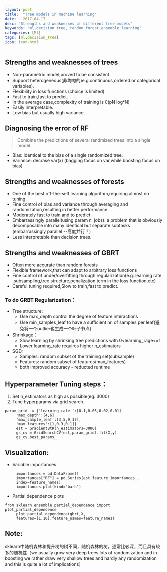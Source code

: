 ```yaml
---
layout: post
title:  "Tree models in machine learning"
date:   2017-04-17
desc: "Strengths and weaknesses of different tree models"
keywords: "ml,decision_tree, random_forest,ensemble learning"
categories: [Ml]
tags: [ml,decision_tree]
icon: icon-html
---
```

## Strengths and weaknesses of trees
* Non-parametric model,proved to be consistent
* Support heterogeneous(非均匀的)e.g.continuous,ordered or categorical variables).
* Flexibility in loss functions (choice is limited).
* Fast to train,fast to predict.
* In the average case,complexity of training is θ(pN log²N)
* Easily interpretable.
* Low bias but usually high variance.

## Diagnosing the error of RF
> Combine the predictions of several randmized trees into a single model.

* Bias: Identical to the bias of a single randomized tree.
* Variance: decrase var(x) (bagging focus on var,while boosting focus on bias)

## Strengths and weaknesses of forests
* One of the best off-the-self learning algorithm,requiring almost no tuning.
* Fine control of bias and variance through averaging and randomization,resulting in better performance.
* Moderately fast to train and to predict
* Embarrassingly parallel(using param n_jobs): a problem that is obviously decomposable into many identical but separate subtasks (embarrassingly parallel --高度并行？)
* Less interpretable than decision trees.

## Strengths and weaknesses of GBRT
* Often more accurate than random forests
* Flexible framework,that can adapt to arbitrary loss functions
* Fine control of under/overfitting through regularization(e.g. learning rate ,subsampling,tree structure,penalization term in the loss function,etc)
* Careful tuning required,Slow to train,fast to predict.

### To do GRBT Regularization：
* Tree structure:
  * Use max_depth control the degree of feature interactions 
  * Use min_samples_leaf to have a sufficient nr. of samples per leaf(避免将一个outlier也生成一个叶子节点)
* Shrinkage：
  * Slow learning by shrinking tree predictions with 0<learning_rage<=1
  * Lower learning_rate requires higher n_estimators
* SGD:
  * Samples: random subset of the training set(subsample)
  * Features: random subset of features(max_features)
  * both improved accuracy - reducted runtime

## Hyperparameter Tuning steps：
1. Set n_estimators as high as possible(eg. 3000)
2. Tune hyperparams via grid search.
```
param_grid  = {'learning_rate ':[0.1,0.05,0.02,0.01]
     'max_depth':[4,6]
     'max_sample_leaf':[3,5,9,17],
     'max_features':[1,0.3,0.1]}
     est = GradientBtR(n_estimators=3000)
     gs_cv = GridSearchCV(est,param_grid).fit(X,y)
     gs_cv.best_params_
```

## Visualization:
* Variable importances
```
     importances = pd.DataFrame()
     importances["RF"] = pd.Series(est.feature_importances_,
     index=feature_names)
     importances.plot(kind="barh")
```
* Partial dependence plots
```
from sklearn.ensemble.partial_dependence import plot_partial_dependence
     plot_partial_dependence(gbrt,X,
     features=[1,10],feature_names=feature_names)
```

## Note:
sklearn中随机森林和提升树的树不同，随机森林的树，通常比较深，而且具有较多的随机性（we usually grow very deep trees lots of  randomization and in boosting we rather draw very shallow trees and hardly any randomization and this is quite a lot of  implications）
